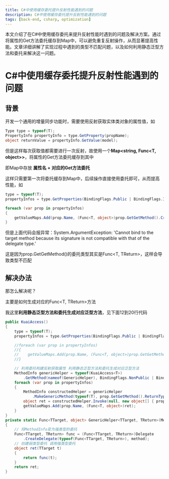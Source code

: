 ```yaml
---
title: C#中使用缓存委托提升反射性能遇到的问题
description: C#中使用缓存委托提升反射性能遇到的问题
tags: [back-end, csharp, optimization]
---
```

本文介绍了在C#中使用缓存委托来提升反射性能时遇到的问题及解决方案。通过将属性的Get方法委托缓存到Map中，可以避免重复反射操作，从而显著提高性能。文章详细讲解了实现过程中遇到的类型不匹配问题，以及如何利用静态泛型方法和委托来解决这一问题。

<!--truncate-->

# C#中使用缓存委托提升反射性能遇到的问题

## 背景

开发一个通用的增量同步功能时，需要使用反射获取实体类对象的属性值，如

``` c#
Type type = typeof(T);
PropertyInfo propertyInfo = type.GetProperty(propName);
object returnValue = propertyInfo.GetValue(model);
```

但是这样每次获取值都需要进行一次反射，故使用一个**Map\<string, Func\<T, object\>\>**，将属性的Get方法委托缓存到其中

即Map中存放 **属性名 + 对应的Get方法委托**

这样只需要第一次将委托缓存到Map中，后续操作直接使用委托即可，从而提高性能，如

```c#
type = typeof(T);
propertyInfos = type.GetProperties(BindingFlags.Public | BindingFlags.Instance);

foreach (var prop in propertyInfos)
{
    getValueMaps.Add(prop.Name, (Func<T, object>)prop.GetGetMethod().CreateDelegate(typeof(Func<T, object>)));
}
```

但是上面代码会报异常：System.ArgumentException: 'Cannot bind to the target method because its signature is not compatible with that of the delegate type.'

这是因为prop.GetGetMethod()的委托类型其实是Func\<T, TReturn\>，这样会导致类型不匹配

## 解决办法

那怎么解决呢？

主要是如何生成对应的Func\<T, TReturn\>方法

我这里**利用静态泛型方法和委托生成对应泛型方法**，见下面12到20行代码

``` csharp
public KuaiAccess()
{
    type = typeof(T);
    propertyInfos = type.GetProperties(BindingFlags.Public | BindingFlags.Instance);

    //foreach (var prop in propertyInfos)
    //{
    //    getValueMaps.Add(prop.Name, (Func<T, object>)prop.GetGetMethod().CreateDelegate(typeof(Func<T, object>)));
    //}

    // 利用委托构建反射获取属性 利用静态泛型方法和委托生成对应泛型方法
    MethodInfo genericHelper = typeof(KuaiAccess<T>)
        .GetMethod(nameof(GenericHelper), BindingFlags.NonPublic | BindingFlags.Static);
    foreach (var prop in propertyInfos)
    {
        MethodInfo constructedHelper = genericHelper
            .MakeGenericMethod(typeof(T), prop.GetGetMethod().ReturnType);
        object ret = constructedHelper.Invoke(null, new object[] { prop.GetGetMethod() });
        getValueMaps.Add(prop.Name, (Func<T, object>)ret);
    }
}
private static Func<TTarget, object> GenericHelper<TTarget, TReturn>(MethodInfo method)
{
    // 将MethodInfo变为强类型的委托
    Func<TTarget, TReturn> func = (Func<TTarget, TReturn>)Delegate
        .CreateDelegate(typeof(Func<TTarget, TReturn>), method);
    // 创建弱类型委托 调用强类型委托
    object ret(TTarget t)
    {
        return func(t);
    }
    return ret;
}
```

